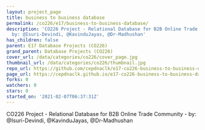 ```yaml
---
layout: project_page
title: business to business database
permalink: /co226/e17/business-to-business-database/
description: 'CO226 Project - Relational Database for B2B Online Trade Community -
  by: @Isuri-Devindi, @KavinduJayas, @Dr-Madhushan'
has_children: false
parent: E17 Database Projects (CO226)
grand_parent: Database Projects (CO226)
cover_url: /data/categories/co226/cover_page.jpg
thumbnail_url: /data/categories/co226/thumbnail.jpg
repo_url: https://github.com/cepdnaclk/e17-co226-business-to-business-database
page_url: https://cepdnaclk.github.io/e17-co226-business-to-business-database
forks: 0
watchers: 0
stars: 0
started_on: '2021-02-07T06:37:31Z'
---
```


CO226 Project - Relational Database for B2B Online Trade Community - by: @Isuri-Devindi, @KavinduJayas, @Dr-Madhushan